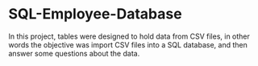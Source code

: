 # SQL-Employee-Database

In this project, tables were designed to hold data from CSV files, in other words the objective was import CSV files into a SQL database, and then answer some questions about the data.